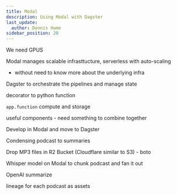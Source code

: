 ```yaml
---
title: Modal
description: Using Modal with Dagster
last_update:
  author: Dennis Hume
sidebar_position: 20
---
```



We need GPUS

Modal manages scalable infrasttucture, serverless with auto-scaling
- without need to know more about the underlying infra

Dagster to orchestrate the pipelines and manage state


decorator to python function


`app.function` compute and storage

useful components - need something to combine together

Develop in Modal and move to Dagster


Condensing podcast to summaries

Drop MP3 files in R2 Bucket (Cloudflare similar to S3) - boto

Whisper model on Modal to chunk podcast and fan it out

OpenAI summarize


lineage for each podcast as assets 

